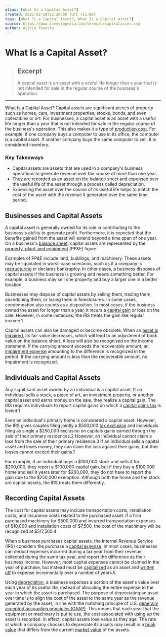 ```yaml
---
alias: [What Is a Capital Asset?]
created: 2021-02-28T22:26:50 (UTC +11:00)
tags: [What Is a Capital Asset?, What Is a Capital Asset?]
source: https://www.investopedia.com/terms/c/capitalasset.asp
author: Alicia Tuovila
---
```


# What Is a Capital Asset?

> ## Excerpt
> A capital asset is an asset with a useful life longer than a year that is not intended for sale in the regular course of the business's operation.

---

What Is a Capital Asset?
Capital assets are significant pieces of property such as homes, cars, investment properties, stocks, bonds, and even collectibles or art. For businesses, a capital asset is an asset with a useful life longer than a year that is not intended for sale in the regular course of the business's operation. This also makes it a type of [production cost](https://www.investopedia.com/ask/answers/042715/whats-difference-between-production-cost-and-manufacturing-cost.asp). For example, if one company buys a computer to use in its office, the computer is a capital asset. If another company buys the same computer to sell, it is considered inventory.

### Key Takeaways

-   Capital assets are assets that are used in a company's business operations to generate revenue over the course of more than one year.
-   They are recorded as an asset on the balance sheet and expensed over the useful life of the asset through a process called depreciation.
-   Expensing the asset over the course of its useful life helps to match the cost of the asset with the revenue it generated over the same time period.

## Businesses and Capital Assets

A capital asset is generally owned for its role in contributing to the business's ability to generate profit. Furthermore, it is expected that the benefits gained from the asset will extend beyond a time span of one year. On a business's [balance sheet](https://www.investopedia.com/terms/b/balancesheet.asp), capital assets are represented by the [property, plant, and equipment](https://www.investopedia.com/terms/p/ppe.asp) (PP&E) figure.

Examples of PP&E include land, buildings, and machinery. These assets may be liquidated in worst-case scenarios, such as if a company is [restructuring](https://www.investopedia.com/terms/r/restructuring.asp) or declares bankruptcy. In other cases, a business disposes of capital assets if the business is growing and needs something better. For example, a business may sell one property and buy a larger one in a better location.

Businesses may dispose of capital assets by selling them, trading them, abandoning them, or losing them in foreclosures. In some cases, condemnation also counts as a disposition. In most cases, if the business owned the asset for longer than a year, it incurs a [capital gain](https://www.investopedia.com/terms/c/capitalgain.asp) or loss on the sale. However, in some instances, the IRS treats the gain like regular income.1

Capital assets can also be damaged or become obsolete. When an [asset is impaired](https://www.investopedia.com/terms/i/impairedasset.asp), its fair value decreases, which will lead to an adjustment of book value on the balance sheet. A loss will also be recognized on the income statement. If the carrying amount exceeds the recoverable amount, an [impairment expense](https://www.investopedia.com/terms/i/impairment.asp) amounting to the difference is recognized in the period. If the carrying amount is less than the recoverable amount, no impairment is recognized.

## Individuals and Capital Assets

Any significant asset owned by an individual is a capital asset. If an individual sells a stock, a piece of art, an investment property, or another capital asset and earns money on the sale, they realize a capital gain. The IRS requires individuals to report capital gains on which a [capital gains tax](https://www.investopedia.com/terms/c/capital_gains_tax.asp) is levied.1

Even an individual's primary home is considered a capital asset. However, the IRS gives couples filing jointly a $500,000 [tax exclusion](https://www.investopedia.com/terms/t/tax_exempt.asp) and individuals filing as single a $250,000 exclusion on capitals gains earned through the sale of their primary residences.2 However, an individual cannot claim a loss from the sale of their primary residence.3 If an individual sells a capital asset and loses money, they can claim the loss against their gains, but their losses cannot exceed their gains.1

For example, if an individual buys a $100,000 stock and sells it for $200,000, they report a $100,000 capital gain, but if they buy a $100,000 home and sell it years later for $200,000, they do not have to report the gain due to the $250,000 exemption. Although both the home and the stock are capital assets, the IRS treats them differently.

## Recording Capital Assets

The cost for capital assets may include transportation costs, installation costs, and insurance costs related to the purchased asset. If a firm purchased machinery for $500,000 and incurred transportation expenses of $10,000 and installation costs of $7,500, the cost of the machinery will be recognized at $517,500.4

When a business purchases capital assets, the Internal Revenue Service (IRS) considers the purchase a [capital expense](https://www.investopedia.com/terms/c/capitalexpenditure.asp). In most cases, businesses can deduct expenses incurred during a tax year from their revenue collected during the same tax year, and report the difference as their business income. However, most capital expenses cannot be claimed in the year of purchase, but instead must be [capitalized](https://www.investopedia.com/terms/c/capitalize.asp) as an asset and [written off](https://www.investopedia.com/terms/w/write-off.asp) to expense incrementally over a number of years.5

Using [depreciation](https://www.investopedia.com/terms/d/depreciation.asp), a business expenses a portion of the asset's value over each year of its useful life, instead of allocating the entire expense to the year in which the asset is purchased. The purpose of depreciating an asset over time is to align the cost of the asset to the same year as the revenue generated by the asset, in line with the matching principle of U.S. [generally accepted accounting principles (GAAP)](https://www.investopedia.com/terms/g/gaap.asp). This means that each year that the equipment or machinery is put to use, the cost associated with using up the asset is recorded. In effect, capital assets lose value as they age. The rate at which a company chooses to depreciate its assets may result in a [book value](https://www.investopedia.com/terms/b/bookvalue.asp) that differs from the current [market value](https://www.investopedia.com/terms/m/marketvalue.asp) of the assets.
